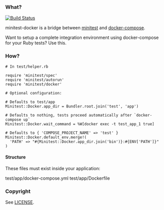 ### What?

[![Build Status](https://travis-ci.org/steved/minitest-docker.svg?branch=master)](https://travis-ci.org/steved/minitest-docker)

minitest-docker is a bridge between [minitest](https://github.com/seattlerb/minitest) and [docker-compose](https://docs.docker.com/compose/).

Want to setup a complete integration environment using docker-compose for your Ruby tests? Use this.

### How?

```
# In test/helper.rb

require 'minitest/spec'
require 'minitest/autorun'
require 'minitest/docker'

# Optional configuration:

# Defaults to test/app
Minitest::Docker.app_dir = Bundler.root.join('test', 'app')

# Defaults to nothing, tests proceed automatically after `docker-compose up`
Minitest::Docker.wait_command = %W[docker exec -t test_app_1 true]

# Defaults to { 'COMPOSE_PROJECT_NAME' => 'test' }
Minitest::Docker.default_env.merge!(
  'PATH' => "#{Minitest::Docker.app_dir.join('bin')}:#{ENV['PATH']}"
)
```

#### Structure

These files must exist inside your application:

test/app/docker-compose.yml
test/app/Dockerfile

### Copyright

See [LICENSE](LICENSE).
